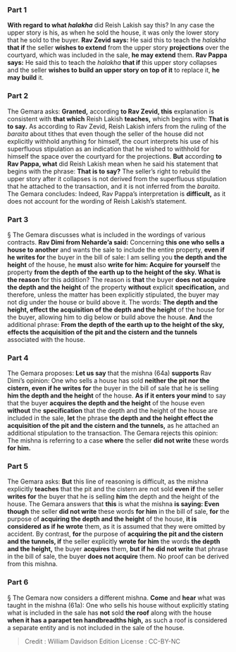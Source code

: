 
### Part 1
<b>With regard to what <i>halakha</i></b> did Reish Lakish say this? In any case the upper story is his, as when he sold the house, it was only the lower story that he sold to the buyer. <b>Rav Zevid says:</b> He said this to teach the <i>halakha</i> <b>that if</b> the seller <b>wishes to extend</b> from the upper story <b>projections</b> over the courtyard, which was included in the sale, <b>he may extend</b> them. <b>Rav Pappa says:</b> He said this to teach the <i>halakha</i> <b>that if</b> this upper story collapses and the seller <b>wishes to build an upper story on top of it</b> to replace it, <b>he may build</b> it.

### Part 2
The Gemara asks: <b>Granted,</b> according <b>to Rav Zevid, this</b> explanation is consistent with <b>that which</b> Reish Lakish <b>teaches,</b> which begins with: <b>That is to say.</b> As according to Rav Zevid, Reish Lakish infers from the ruling of the <i>baraita</i> about tithes that even though the seller of the house did not explicitly withhold anything for himself, the court interprets his use of his superfluous stipulation as an indication that he wished to withhold for himself the space over the courtyard for the projections. <b>But</b> according <b>to Rav Pappa, what</b> did Reish Lakish mean when he said his statement that begins with the phrase: <b>That is to say?</b> The seller’s right to rebuild the upper story after it collapses is not derived from the superfluous stipulation that he attached to the transaction, and it is not inferred from the <i>baraita</i>. The Gemara concludes: Indeed, Rav Pappa’s interpretation is <b>difficult,</b> as it does not account for the wording of Reish Lakish’s statement.

### Part 3
§ The Gemara discusses what is included in the wordings of various contracts. <b>Rav Dimi from Neharde’a said:</b> Concerning <b>this one who sells a house to another</b> and wants the sale to include the entire property, <b>even if he writes for</b> the buyer in the bill of sale: I am selling you <b>the depth and the height</b> of the house, he <b>must</b> also <b>write for him: Acquire for yourself</b> the property <b>from the depth of the earth up to the height of the sky. What is the reason</b> for this addition? The reason is <b>that</b> the buyer <b>does not acquire the depth and the height</b> of the property <b>without</b> explicit <b>specification,</b> and therefore, unless the matter has been explicitly stipulated, the buyer may not dig under the house or build above it. The words: <b>The depth and the height, effect the acquisition of the depth and the height</b> of the house for the buyer, allowing him to dig below or build above the house. <b>And</b> the additional phrase: <b>From the depth of the earth up to the height of the sky, effects the acquisition of the pit and the cistern and the tunnels</b> associated with the house.

### Part 4
The Gemara proposes: <b>Let us say</b> that the mishna (64a) <b>supports</b> Rav Dimi’s opinion: One who sells a house has sold <b>neither the pit nor the cistern, even if he writes for</b> the buyer in the bill of sale that he is selling <b>him the depth and the height</b> of the house. <b>As if it enters your mind</b> to say that the buyer <b>acquires the depth and the height</b> of the house even <b>without</b> the <b>specification</b> that the depth and the height of the house are included in the sale, <b>let</b> the phrase <b>the depth and the height effect the acquisition of the pit and the cistern and the tunnels,</b> as he attached an additional stipulation to the transaction. The Gemara rejects this opinion: The mishna is referring to a case <b>where</b> the seller <b>did not write</b> these words <b>for him.</b>

### Part 5
The Gemara asks: <b>But</b> this line of reasoning is difficult, as the mishna explicitly <b>teaches</b> that the pit and the cistern are not sold <b>even if</b> the seller <b>writes for</b> the buyer that he is selling <b>him</b> the depth and the height of the house. The Gemara answers that <b>this</b> is what the mishna <b>is saying: Even though</b> the seller <b>did not write</b> these words <b>for him</b> in the bill of sale, <b>for</b> the purpose of <b>acquiring the depth and the height</b> of the house, <b>it is considered as if he wrote</b> them, as it is assumed that they were omitted by accident. By contrast, <b>for</b> the purpose of <b>acquiring the pit and the cistern and the tunnels, if</b> the seller explicitly <b>wrote for him</b> the words <b>the depth and the height,</b> the buyer <b>acquires</b> them, <b>but if he did not write</b> that phrase in the bill of sale, the buyer <b>does not acquire</b> them. No proof can be derived from this mishna.

### Part 6
§ The Gemara now considers a different mishna. <b>Come</b> and <b>hear</b> what was taught in the mishna (61a): One who sells his house without explicitly stating what is included in the sale has <b>not</b> sold <b>the roof</b> along with the house <b>when it has a parapet ten handbreadths high,</b> as such a roof is considered a separate entity and is not included in the sale of the house.

>Credit : William Davidson Edition
>License : CC-BY-NC